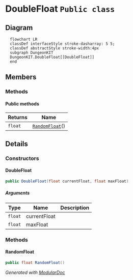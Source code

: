 # DoubleFloat `Public class`

## Diagram
```mermaid
  flowchart LR
  classDef interfaceStyle stroke-dasharray: 5 5;
  classDef abstractStyle stroke-width:4px
  subgraph DungeonKIT
  DungeonKIT.DoubleFloat[[DoubleFloat]]
  end
```

## Members
### Methods
#### Public  methods
| Returns | Name |
| --- | --- |
| `float` | [`RandomFloat`](#randomfloat)() |

## Details
### Constructors
#### DoubleFloat
```csharp
public DoubleFloat(float currentFloat, float maxFloat)
```
##### Arguments
| Type | Name | Description |
| --- | --- | --- |
| `float` | currentFloat |   |
| `float` | maxFloat |   |

### Methods
#### RandomFloat
```csharp
public float RandomFloat()
```

*Generated with* [*ModularDoc*](https://github.com/hailstorm75/ModularDoc)
